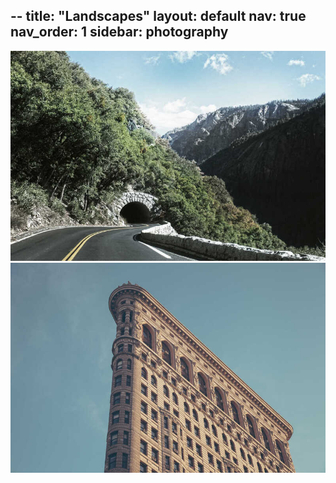 --
title: "Landscapes"
layout: default
nav: true
nav_order: 1
sidebar: photography
---
![Mountain](../assets/img/1.jpg)
![Sea](../assets/img/10.jpg)
